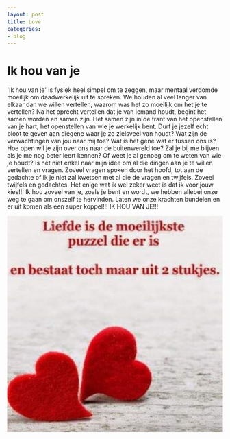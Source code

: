 ```yaml
---
layout: post
title: Love
categories:
- blog
---
```

# **Ik hou van je**

'Ik hou van je' is fysiek heel simpel om te zeggen, maar mentaal verdomde moeilijk om daadwerkelijk uit te spreken.
We houden al veel langer van elkaar dan we willen vertellen, waarom was het zo moeilijk om het je te vertellen?
Na het oprecht vertellen dat je van iemand houdt, begint het samen worden en samen zijn.
Het samen zijn in de trant van het openstellen van je hart, het openstellen van wie je werkelijk bent.
Durf je jezelf echt bloot te geven aan diegene waar je zo zielsveel van houdt? 
Wat zijn de verwachtingen van jou naar mij toe?
Wat is het gene wat er tussen ons is?
Hoe open wil je zijn over ons naar de buitenwereld toe?
Zal je bij me blijven als je me nog beter leert kennen? 
Of weet je al genoeg om te weten van wie je houdt? 
Is het niet enkel naar mijn idee om al die dingen aan je te willen vertellen en vragen.
Zoveel vragen spoken door het hoofd, tot aan de gedachte of ik je niet zal kwetsen met al die de vragen en twijfels.
Zoveel twijfels en gedachtes.
Het enige wat ik wel zeker weet is dat ik voor jouw kies!!!
Ik hou zoveel van je, zoals je bent en wordt, we hebben allebei onze weg te gaan om onszelf te hervinden. 
Laten we onze krachten bundelen en er uit komen als een super koppel!!!
IK HOU VAN JE!!!

![Love](/media/2020/02/Love.jpg "Love")